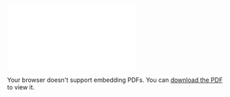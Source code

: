 <object data="../pdfs/resume.pdf" type="application/pdf" width="100%" height="650px">
    <embed src="../pdfs/resume.pdf#toolbar=0&navpanes=0&scrollbar=0" type="application/pdf" />
    <p>Your browser doesn't support embedding PDFs. You can <a href="../pdfs/resume.pdf">download the PDF</a> to view it.</p>
</object>